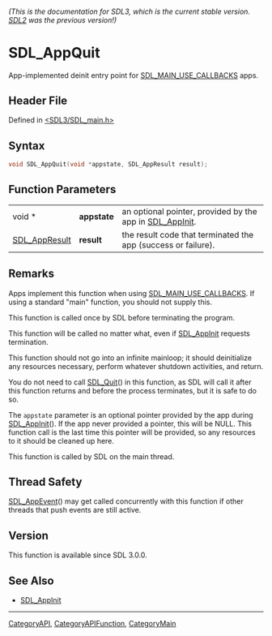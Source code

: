 ###### (This is the documentation for SDL3, which is the current stable version. [SDL2](https://wiki.libsdl.org/SDL2/) was the previous version!)
# SDL_AppQuit

App-implemented deinit entry point for [SDL_MAIN_USE_CALLBACKS](SDL_MAIN_USE_CALLBACKS) apps.

## Header File

Defined in [<SDL3/SDL_main.h>](https://github.com/libsdl-org/SDL/blob/main/include/SDL3/SDL_main.h)

## Syntax

```c
void SDL_AppQuit(void *appstate, SDL_AppResult result);
```

## Function Parameters

|                                |              |                                                                         |
| ------------------------------ | ------------ | ----------------------------------------------------------------------- |
| void *                         | **appstate** | an optional pointer, provided by the app in [SDL_AppInit](SDL_AppInit). |
| [SDL_AppResult](SDL_AppResult) | **result**   | the result code that terminated the app (success or failure).           |

## Remarks

Apps implement this function when using
[SDL_MAIN_USE_CALLBACKS](SDL_MAIN_USE_CALLBACKS). If using a standard
"main" function, you should not supply this.

This function is called once by SDL before terminating the program.

This function will be called no matter what, even if
[SDL_AppInit](SDL_AppInit) requests termination.

This function should not go into an infinite mainloop; it should
deinitialize any resources necessary, perform whatever shutdown activities,
and return.

You do not need to call [SDL_Quit](SDL_Quit)() in this function, as SDL
will call it after this function returns and before the process terminates,
but it is safe to do so.

The `appstate` parameter is an optional pointer provided by the app during
[SDL_AppInit](SDL_AppInit)(). If the app never provided a pointer, this
will be NULL. This function call is the last time this pointer will be
provided, so any resources to it should be cleaned up here.

This function is called by SDL on the main thread.

## Thread Safety

[SDL_AppEvent](SDL_AppEvent)() may get called concurrently with this
function if other threads that push events are still active.

## Version

This function is available since SDL 3.0.0.

## See Also

- [SDL_AppInit](SDL_AppInit)

----
[CategoryAPI](CategoryAPI), [CategoryAPIFunction](CategoryAPIFunction), [CategoryMain](CategoryMain)

